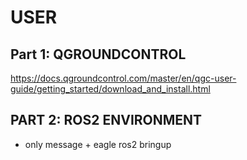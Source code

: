 # USER


## Part 1: QGROUNDCONTROL
https://docs.qgroundcontrol.com/master/en/qgc-user-guide/getting_started/download_and_install.html

## PART 2: ROS2 ENVIRONMENT
- only message + eagle ros2 bringup
